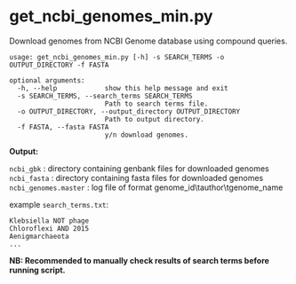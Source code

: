 # get_ncbi_genomes_min.py
Download genomes from NCBI Genome database using compound queries.

```
usage: get_ncbi_genomes_min.py [-h] -s SEARCH_TERMS -o OUTPUT_DIRECTORY -f FASTA

optional arguments:
  -h, --help            show this help message and exit
  -s SEARCH_TERMS, --search_terms SEARCH_TERMS
                        Path to search terms file.
  -o OUTPUT_DIRECTORY, --output_directory OUTPUT_DIRECTORY
                        Path to output directory.
  -f FASTA, --fasta FASTA
                        y/n download genomes.
```

<b>Output:</b>

`ncbi_gbk` : directory containing genbank files for downloaded genomes <br>
`ncbi_fasta` : directory containing fasta files for downloaded genomes <br>
`ncbi_genomes.master` : log file of format genome_id\tauthor\tgenome_name <br>

example `search_terms.txt`:

```
Klebsiella NOT phage
Chloroflexi AND 2015
Aenigmarchaeota
...
```
<b>NB: Recommended to manually check results of search terms before running script. </b>
